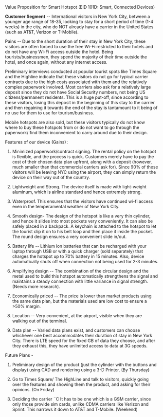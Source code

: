 Value Proposition for Smart Hotspot (EID 101D: Smart, Connected Devices)

<b>Customer Segment</b> -- International visitors in New York City, between a younger age range of 18-35, looking to stay for a short period of time (1-4 weeks) in the city, who do NOT already have a carrier in the United States (such as AT&T, Verizon or T-Mobile). 

Pains -- Due to the short duration of their stay in New York City, these visitors are often forced to use the free Wi-Fi restricted to their hotels and do not have any Wi-Fi access outside the hotel. Being tourists/businessmen, they spend the majority of their time outside the hotel, and once again, without any internet access. 

Preliminary interviews conducted at popular tourist spots like Times Square and the Highline indicate that these visitors do not go for typical carrier contracts due to the high costs associated with them and the relatively complex paperwork involved. Most carriers also ask for a relatively large deposit since they do not have Social Security numbers, not being US citizens/permanent residents. This is a huge put-off, since according to these visitors, losing this deposit in the beginning of this stay to the carrier and then regaining it towards the end of the stay is tantamount to it being of no use for them to use for tourism/business. 

Mobile hotspots are also sold, but these visitors typically do not know where to buy these hotspots from or do not want to go through the paperwork/ find them inconvenient to carry around due to their design. 

Features of our device (Gains) : 

1)	Minimized paperwork/contract signing. The rental policy on the hotspot is flexible, and the process is quick. Customers merely have to pay the cost of their chosen data plan upfront, along with a deposit (however, much smaller than that commercial carriers ask for). Since 90% of these visitors will be leaving NYC using the airport, they can simply return the device on their way out of the country. 

2)	Lightweight and Strong. The device itself is made with light-weight aluminum, which is airline standard and hence extremely strong. 

3)	Waterproof. This ensures that the visitors have continued wi-fi access even in the temperamental weather of New York City. 

4)	Smooth design- The design of the hotspot is like a very thin cylinder, and hence it slides into most pockets very conveniently. It can also be safely placed in a backpack. A keychain is attached to the hotspot to let the tourist clip it on to his belt loop and then place it inside the pocket. The round design ensures a very convenient slide in/out. 

5)	Battery life -- Lithium ion batteries that can be recharged with your laptop through USB or with a quick charger (sold separately) that charges the hotspot up to 70% battery in 15 minutes. Also, device automatically shuts off when connection not being used for 2-3 minutes. 

6)	Amplifying design -- The combination of the circular design and the metal used to build this hotspot automatically strengthens the signal and maintains a steady connection with little variance in signal strength. (Needs more research).

7)	Economically priced -- The price is lower than market products using the same data plan, but the materials used are low cost to ensure a >50% margin. 

8)	Location -- Very convenient, at the airport, visible when they are walking out of the terminal. 

9)	Data plan -- Varied data plans exist, and customers can choose whichever one best accommodates their duration of stay in New York City. There is LTE speed for the fixed GB of data they choose, and after they exhaust this, they have unlimited access to data at 3G speeds. 

Future Plans - 

1)	Preliminary design of the product (just the cylinder with the buttons and display) using CAD and rendering using a 3-D Printer. (By Thursday) 

2)	Go to Times Square/ The HighLine and talk to visitors, quickly going over the features and showing them the product, and asking for their opinions. (On Friday) 

3)	Deciding the carrier ¨C It has to be one which is a GSM carrier, since only those provide sim cards, unlike CDMA carriers like Verizon and Sprint. This narrows it down to AT&T and T-Mobile. (Weekend) 
